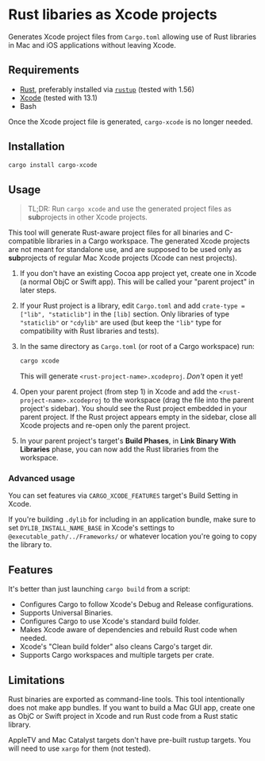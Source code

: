 # Rust libaries as Xcode projects

Generates Xcode project files from `Cargo.toml` allowing use of Rust libraries in Mac and iOS applications without leaving Xcode.

## Requirements

 * [Rust](https://www.rust-lang.org/), preferably installed via [`rustup`](https://rustup.rs/) (tested with 1.56)
 * [Xcode](https://developer.apple.com/xcode/) (tested with 13.1)
 * Bash

Once the Xcode project file is generated, `cargo-xcode` is no longer needed.

## Installation

```sh
cargo install cargo-xcode
```

## Usage

> TL;DR: Run `cargo xcode` and use the generated project files as **sub**projects in other Xcode projects.

This tool will generate Rust-aware project files for all binaries and C-compatible libraries in a Cargo workspace. The generated Xcode projects are not meant for standalone use, and are supposed to be used only as **sub**projects of regular Mac Xcode projects (Xcode can nest projects).

1. If you don't have an existing Cocoa app project yet, create one in Xcode (a normal ObjC or Swift app). This will be called your "parent project" in later steps.

2. If your Rust project is a library, edit `Cargo.toml` and add `crate-type = ["lib", "staticlib"]` in the `[lib]` section. Only libraries of type `"staticlib"` or `"cdylib"` are used (but keep the `"lib"` type for compatibility with Rust libraries and tests).

3. In the same directory as `Cargo.toml` (or root of a Cargo workspace) run:

   ```sh
   cargo xcode
   ```

   This will generate `<rust-project-name>.xcodeproj`. *Don't* open it yet!

4. Open your parent project (from step 1) in Xcode and add the `<rust-project-name>.xcodeproj` to the workspace (drag the file into the parent project's sidebar). You should see the Rust project embedded in your parent project. If the Rust project appears empty in the sidebar, close all Xcode projects and re-open only the parent project.

5. In your parent project's target's **Build Phases**, in **Link Binary With Libraries** phase, you can now add the Rust libraries from the workspace.

### Advanced usage

You can set features via `CARGO_XCODE_FEATURES` target's Build Setting in Xcode.

If you're building `.dylib` for including in an application bundle, make sure to set `DYLIB_INSTALL_NAME_BASE` in Xcode's settings to `@executable_path/../Frameworks/` or whatever location you're going to copy the library to.

## Features

It's better than just launching `cargo build` from a script:

 * Configures Cargo to follow Xcode's Debug and Release configurations.
 * Supports Universal Binaries.
 * Configures Cargo to use Xcode's standard build folder.
 * Makes Xcode aware of dependencies and rebuild Rust code when needed.
 * Xcode's "Clean build folder" also cleans Cargo's target dir.
 * Supports Cargo workspaces and multiple targets per crate.

## Limitations

Rust binaries are exported as command-line tools. This tool intentionally does not make app bundles. If you want to build a Mac GUI app, create one as ObjC or Swift project in Xcode and run Rust code from a Rust static library.

AppleTV and Mac Catalyst targets don't have pre-built rustup targets. You will need to use `xargo` for them (not tested).
